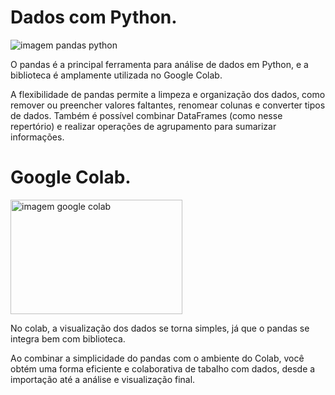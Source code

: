 # Dados com Python.

![imagem pandas python](https://github.com/user-attachments/assets/697d5d71-e5d1-4ff0-9a7c-c2533f6df0bd)

O pandas é a principal ferramenta para análise de dados em Python, e a biblioteca é amplamente utilizada no Google Colab.

A flexibilidade de pandas permite a limpeza e organização dos dados, como remover ou preencher valores faltantes, renomear colunas e converter tipos de dados. Também é possível combinar DataFrames (como nesse repertório) e realizar operações de agrupamento para sumarizar informações.

# Google Colab.

<img width="275" height="183" alt="imagem google colab" src="https://github.com/user-attachments/assets/64e5278f-ed08-4e8d-aba3-adb44a813467" />

No colab, a visualização dos dados se torna simples, já que o pandas se integra bem com biblioteca.

Ao combinar a simplicidade do pandas com o ambiente do Colab, você obtém uma forma eficiente e colaborativa de tabalho com dados, desde a importação até a análise e visualização final.
